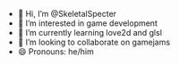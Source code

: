 - 👋 Hi, I’m @SkeletalSpecter
- 👀 I’m interested in game development
- 🌱 I’m currently learning love2d and glsl
- 💞️ I’m looking to collaborate on gamejams
- 😄 Pronouns: he/him

<!---
SkeletalSpecter/SkeletalSpecter is a ✨ special ✨ repository because its `README.md` (this file) appears on your GitHub profile.
You can click the Preview link to take a look at your changes.
--->
